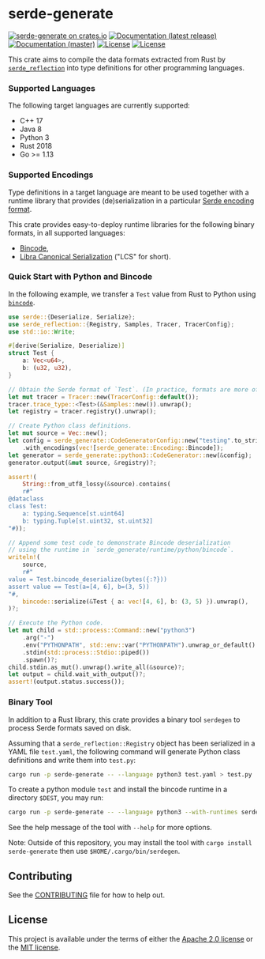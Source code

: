 # serde-generate

[![serde-generate on crates.io](https://img.shields.io/crates/v/serde-generate)](https://crates.io/crates/serde-generate)
[![Documentation (latest release)](https://docs.rs/serde-generate/badge.svg)](https://docs.rs/serde-generate/)
[![Documentation (master)](https://img.shields.io/badge/docs-master-brightgreen)](https://novifinancial.github.io/serde-reflection/serde_generate/)
[![License](https://img.shields.io/badge/license-Apache-green.svg)](../LICENSE-APACHE)
[![License](https://img.shields.io/badge/license-MIT-green.svg)](../LICENSE-MIT)

This crate aims to compile the data formats extracted from Rust by [`serde_reflection`](https://crates.io/crates/serde_reflection)
into type definitions for other programming languages.

### Supported Languages

The following target languages are currently supported:

* C++ 17
* Java 8
* Python 3
* Rust 2018
* Go >= 1.13

### Supported Encodings

Type definitions in a target language are meant to be used together with a runtime library that
provides (de)serialization in a particular [Serde encoding format](https://serde.rs/#data-formats).

This crate provides easy-to-deploy runtime libraries for the following binary formats, in all supported languages:

* [Bincode](https://docs.rs/bincode/1.3.1/bincode/),
* [Libra Canonical Serialization](https://libra.github.io/libra/libra_canonical_serialization/index.html) ("LCS" for short).

### Quick Start with Python and Bincode

In the following example, we transfer a `Test` value from Rust to Python using [`bincode`](https://docs.rs/bincode/1.3.1/bincode/).
```rust
use serde::{Deserialize, Serialize};
use serde_reflection::{Registry, Samples, Tracer, TracerConfig};
use std::io::Write;

#[derive(Serialize, Deserialize)]
struct Test {
    a: Vec<u64>,
    b: (u32, u32),
}

// Obtain the Serde format of `Test`. (In practice, formats are more often read from a file.)
let mut tracer = Tracer::new(TracerConfig::default());
tracer.trace_type::<Test>(&Samples::new()).unwrap();
let registry = tracer.registry().unwrap();

// Create Python class definitions.
let mut source = Vec::new();
let config = serde_generate::CodeGeneratorConfig::new("testing".to_string())
    .with_encodings(vec![serde_generate::Encoding::Bincode]);
let generator = serde_generate::python3::CodeGenerator::new(&config);
generator.output(&mut source, &registry)?;

assert!(
    String::from_utf8_lossy(&source).contains(
    r#"
@dataclass
class Test:
    a: typing.Sequence[st.uint64]
    b: typing.Tuple[st.uint32, st.uint32]
"#));

// Append some test code to demonstrate Bincode deserialization
// using the runtime in `serde_generate/runtime/python/bincode`.
writeln!(
    source,
    r#"
value = Test.bincode_deserialize(bytes({:?}))
assert value == Test(a=[4, 6], b=(3, 5))
"#,
    bincode::serialize(&Test { a: vec![4, 6], b: (3, 5) }).unwrap(),
)?;

// Execute the Python code.
let mut child = std::process::Command::new("python3")
    .arg("-")
    .env("PYTHONPATH", std::env::var("PYTHONPATH").unwrap_or_default() + ":runtime/python")
    .stdin(std::process::Stdio::piped())
    .spawn()?;
child.stdin.as_mut().unwrap().write_all(&source)?;
let output = child.wait_with_output()?;
assert!(output.status.success());
```

### Binary Tool

In addition to a Rust library, this crate provides a binary tool `serdegen` to process Serde formats
saved on disk.

Assuming that a `serde_reflection::Registry` object has been serialized in a YAML file `test.yaml`,
the following command will generate Python class definitions and write them into `test.py`:
```bash
cargo run -p serde-generate -- --language python3 test.yaml > test.py
```

To create a python module `test` and install the bincode runtime in a directory `$DEST`, you may run:
```bash
cargo run -p serde-generate -- --language python3 --with-runtimes serde bincode --module-name test --target-source-dir "$DEST" test.yaml
```

See the help message of the tool with `--help` for more options.

Note: Outside of this repository, you may install the tool with `cargo install serde-generate` then use `$HOME/.cargo/bin/serdegen`.

## Contributing

See the [CONTRIBUTING](../CONTRIBUTING.md) file for how to help out.

## License

This project is available under the terms of either the [Apache 2.0 license](../LICENSE-APACHE) or the [MIT
license](../LICENSE-MIT).

<!--
README.md is generated from README.tpl by cargo readme. To regenerate:

cargo install cargo-readme
cargo readme > README.md
-->
